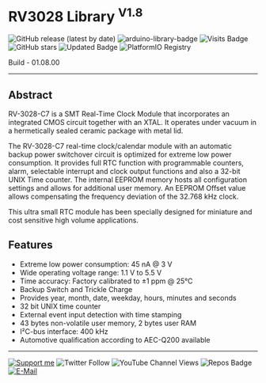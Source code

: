 # RV3028 Library <sup>V1.8</sup>

![GitHub release (latest by date)](https://img.shields.io/github/v/release/akkoyun/RV3028) ![arduino-library-badge](https://www.ardu-badge.com/badge/RV3028.svg?) ![Visits Badge](https://badges.pufler.dev/visits/akkoyun/RV3028) ![GitHub stars](https://img.shields.io/github/stars/akkoyun/RV3028?style=flat&logo=github) ![Updated Badge](https://badges.pufler.dev/updated/akkoyun/RV3028) ![PlatformIO Registry](https://badges.registry.platformio.org/packages/akkoyun/library/RV3028.svg)

Build - 01.08.00

---

## Abstract

RV-3028-C7 is a SMT Real-Time Clock Module that incorporates an integrated CMOS circuit together with an XTAL. It operates under vacuum in a hermetically sealed ceramic package with metal lid.

The RV-3028-C7  real-time clock/calendar module with an automatic backup power switchover circuit is optimized for extreme low power consumption. It provides full RTC function with programmable counters, alarm, selectable interrupt and clock output functions and also a 32-bit UNIX Time counter. The internal EEPROM memory hosts all configuration settings and allows for additional user memory. An EEPROM Offset value allows compensating the frequency deviation of the 32.768 kHz clock.

This ultra small RTC module has been specially designed for miniature and cost sensitive high volume applications.

## Features

* Extreme low power consumption: 45 nA @ 3 V
* Wide operating voltage range: 1.1 V to 5.5 V
* Time accuracy: Factory calibrated to ±1 ppm @ 25°C
* Backup Switch and Trickle Charge
* Provides year, month, date, weekday, hours, minutes and seconds
* 32 bit UNIX time counter
* External event input detection with time stamping
* 43 bytes non-volatile user memory, 2 bytes user RAM
* I²C-bus interface: 400 kHz
* Automotive qualification according to AEC-Q200 available

---

[![Support me](https://img.shields.io/badge/Support-PATREON-GREEN.svg)](https://www.patreon.com/bePatron?u=62967889) ![Twitter Follow](https://img.shields.io/twitter/follow/gunceakkoyun?style=social) ![YouTube Channel Views](https://img.shields.io/youtube/channel/views/UCIguQGdaBT1GnnVMz5qAZ2Q?style=social) ![Repos Badge](https://badges.pufler.dev/repos/akkoyun) [![E-Mail](https://img.shields.io/badge/E_Mail-Mehmet_Gunce_Akkoyun-blue.svg)](mailto:akkoyun@me.com)
